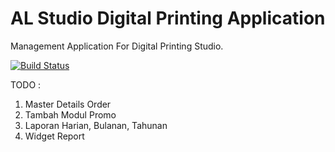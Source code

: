 # AL Studio Digital Printing Application    
Management Application For Digital Printing Studio.

[![Build Status](https://travis-ci.org/hansenmakangiras/alstudioapp.svg?branch=master)](https://travis-ci.org/hansenmakangiras/alstudioapp)


TODO :

1. Master Details Order
2. Tambah Modul Promo
3. Laporan Harian, Bulanan, Tahunan
4. Widget Report
